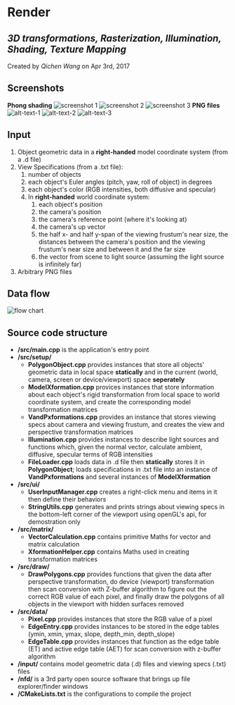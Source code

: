 **Render**
================================
   *3D transformations, Rasterization, Illumination, Shading, Texture Mapping*
   -------------------------------------------------------------
Created by *Qichen Wang* on Apr 3rd, 2017

Screenshots
-----------
**Phong shading**
![screenshot 1](https://github.com/QichenW/MyRenderDocumentations/blob/master/Lab4/screen_shot_1.png "screenshot 1")
![screenshot 2](https://github.com/QichenW/MyRenderDocumentations/blob/master/Lab4/screen_shot_2.png "screenshot 2")
![screenshot 3](https://github.com/QichenW/MyRenderDocumentations/blob/master/Lab4/screen_shot_3.png "screenshot 3")
**PNG files**
![alt-text-1](https://github.com/QichenW/MyRenderDocumentations/blob/master/Lab4/stripes_green.png "title-1") ![alt-text-2](https://github.com/QichenW/MyRenderDocumentations/blob/master/Lab4/harlequin_check_purple.png "title-2") ![alt-text-3](https://github.com/QichenW/MyRenderDocumentations/blob/master/Lab4/leopard_print_yellow.png "title-3")

Input
-----
   1. Object geometric data in a **right-handed** model coordinate system (from a .d file)
   2. View Specifications (from a .txt file):
      1. number of objects
      2. each object's Euler angles (pitch, yaw, roll of object) in degrees
      3. each object's color (RGB intensities, both diffusive and specular)
      4. In **right-handed** world coordinate system:
         1. each object's position
         2. the camera's position
         3. the camera's reference point (where it's looking at)
         4. the camera's up vector
         5. the half x- and half y-span of the viewing frustum's near size, the distances between the camera's position and the viewing frustum's near size and between it and the far size
         6. the vector from scene to light source (assuming the light source is infinitely far)
   3. Arbitrary PNG files

Data flow
---------
![flow chart](https://github.com/QichenW/MyRenderDocumentations/blob/master/Lab4/data_flow_4.png "Data flow chart of the software")

Source code structure
----------------------

  * **/src/main.cpp** is the application's entry point
  * **/src/setup/**
    * **PolygonObject.cpp** provides instances that store all objects' geometric data in local space **statically** and in the current (world, camera, screen or device/viewport) space **seperately**
    * **ModelXformation.cpp** provices instances that store information about each object's rigid transformation from local space to world coordinate system, and create the corresponding model transformation matrices
    * **VandPxformations.cpp** provides an instance that stores viewing specs about camera and viewing frustum, and creates the view and perspective transformation matrices
    * **Illumination.cpp** provides instances to describe light sources and functions which, given the normal vector, calculate ambient, diffusive, specular terms of RGB intensities
    * **FileLoader.cpp** loads data in .d file then **statically** stores it in **PolygonObject**; loads specifications in .txt file into an instance of **VandPxformations** and several instances of **ModelXformation**
  * **/src/ui/**  
    * **UserInputManager.cpp** creates a right-click menu and items in it then define their behaviors
    * **StringUtils.cpp** generates and prints strings about viewing specs in the bottom-left corner of the viewport using openGL's api, for demostration only
  * **/src/matrix/**  
    * **VectorCalculation.cpp** contains primitive Maths for vector and matrix calculation 
    * **XformationHelper.cpp** contains Maths used in creating transformation matrices
  * **/src/draw/**  
    * **DrawPolygons.cpp** provides functions that given the data after perspective transformation, do device (viewport) transformation then scan conversion with Z-buffer algorithm to figure out the correct RGB value of each pixel, and finally draw the polygons of all objects in the viewport with hidden surfaces removed
  * **/src/data/**
    * **Pixel.cpp** provides instances that store the RGB value of a pixel
    * **EdgeEntry.cpp** provides instances to be stored in the edge tables (ymin, xmin, ymax, slope, depth_min, depth_slope)
    * **EdgeTable.cpp** provides instances that function as the edge table (ET) and active edge table (AET) for scan conversion with z-buffer algorithm
  * **/input/** contains model geometric data (.d) files and viewing specs (.txt) files
  * **/nfd/** is a 3rd party open source software that brings up file explorer/finder windows
  * **/CMakeLists.txt** is the configurations to compile the project
